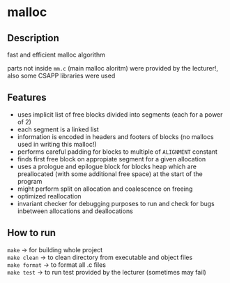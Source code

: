 # malloc
## Description
fast and efficient malloc algorithm

parts not inside `mm.c` (main malloc aloritm) were provided by the lecturer!, also some CSAPP libraries were used 

## Features
- uses implicit list of free blocks divided into segments (each for a power of 2)
- each segment is a linked list
- information is encoded in headers and footers of blocks (no mallocs used in writing this malloc!)
- performs careful padding for blocks to multiple of `ALIGNMENT` constant
- finds first free block on appropiate segment for a given allocation
- uses a prologue and epilogue block for blocks heap which are preallocated (with some additional free space) at the start of the program
- might perform split on allocation and coalescence on freeing
- optimized reallocation
- invariant checker for debugging purposes to run and check for bugs inbetween allocations and deallocations

## How to run
`make` -> for building whole project   
`make clean` -> to clean directory from executable and object files  
`make format` -> to format all .c files  
`make test` -> to run test provided by the lecturer (sometimes may fail)  

